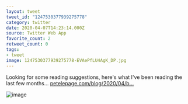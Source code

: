 ```yaml
---
layout: tweet
tweet_id: "1247530377939275778"
category: twitter
date: 2020-04-07T14:23:14.000Z
source: Twitter Web App
favorite_count: 2
retweet_count: 0
tags:
- tweet
image: 1247530377939275778-EVAePfLU4AgK_DP.jpg
---
```


Looking for some reading suggestions, here's what I've been reading the last few months... 
[petelepage.com/blog/2020/04/b…](https://petelepage.com/blog/2020/04/books-im-reading/) 

![image](/img/tweets/1247530377939275778-EVAePfLU4AgK_DP.jpg)
